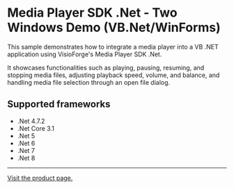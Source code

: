 ﻿# Media Player SDK .Net - Two Windows Demo (VB.Net/WinForms)

This sample demonstrates how to integrate a media player into a VB .NET application using VisioForge's Media Player SDK .Net.

It showcases functionalities such as playing, pausing, resuming, and stopping media files, adjusting playback speed, volume, and balance, and handling media file selection through an open file dialog.

## Supported frameworks

* .Net 4.7.2
* .Net Core 3.1
* .Net 5
* .Net 6
* .Net 7
* .Net 8

---

[Visit the product page.](https://www.visioforge.com/media-player-sdk-net)
